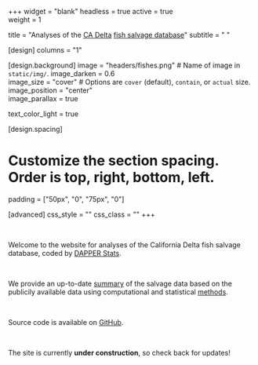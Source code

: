 +++
widget = "blank"
headless = true 
active = true  
weight = 1

title = "Analyses of the [CA Delta](https://en.wikipedia.org/wiki/Sacramento%E2%80%93San_Joaquin_River_Delta) [fish salvage database](https://wildlife.ca.gov/Conservation/Delta/Salvage-Monitoring)"
subtitle = " "

[design]
  columns = "1"

[design.background]
  image = "headers/fishes.png"  # Name of image in `static/img/`.
  image_darken = 0.6  
  image_size = "cover"  #  Options are `cover` (default), `contain`, or `actual` size.
  image_position = "center"  
  image_parallax = true  

  text_color_light = true

[design.spacing]
  # Customize the section spacing. Order is top, right, bottom, left.
  padding = ["50px", "0", "75px", "0"]

[advanced]
 css_style = ""
 css_class = ""
+++

<br>

Welcome to the website for analyses of the California Delta fish salvage database, coded by [DAPPER Stats](https://www.dapperstats.com).

<br>

We provide an up-to-date [summary](https://salvage.fish/summary) of the salvage data based on the publicily available data using computational and statistical [methods](https://salvage.fish/methods).

<br>

Source code is available on [GitHub](https://www.github.com/dapperstats/salvage).

<br>

The site is currently **under construction**, so check back for updates!